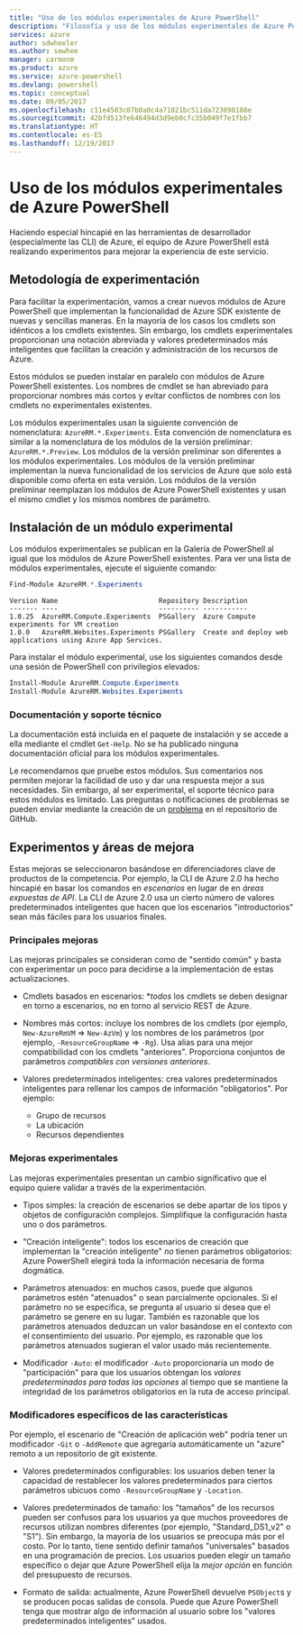 ```yaml
---
title: "Uso de los módulos experimentales de Azure PowerShell"
description: "Filosofía y uso de los módulos experimentales de Azure PowerShell."
services: azure
author: sdwheeler
ms.author: sewhee
manager: carmonm
ms.product: azure
ms.service: azure-powershell
ms.devlang: powershell
ms.topic: conceptual
ms.date: 09/05/2017
ms.openlocfilehash: c11e4503c07b0a0c4a71021bc511da723098188e
ms.sourcegitcommit: 42bfd513fe646494d3d9eb0cfc35b049f7e1fbb7
ms.translationtype: HT
ms.contentlocale: es-ES
ms.lasthandoff: 12/19/2017
---
```

# <a name="using-experimental-azure-powershell-modules"></a>Uso de los módulos experimentales de Azure PowerShell

Haciendo especial hincapié en las herramientas de desarrollador (especialmente las CLI) de Azure, el equipo de Azure PowerShell está realizando experimentos para mejorar la experiencia de este servicio.

## <a name="experimentation-methodology"></a>Metodología de experimentación

Para facilitar la experimentación, vamos a crear nuevos módulos de Azure PowerShell que implementan la funcionalidad de Azure SDK existente de nuevas y sencillas maneras. En la mayoría de los casos los cmdlets son idénticos a los cmdlets existentes. Sin embargo, los cmdlets experimentales proporcionan una notación abreviada y valores predeterminados más inteligentes que facilitan la creación y administración de los recursos de Azure.

Estos módulos se pueden instalar en paralelo con módulos de Azure PowerShell existentes. Los nombres de cmdlet se han abreviado para proporcionar nombres más cortos y evitar conflictos de nombres con los cmdlets no experimentales existentes.

Los módulos experimentales usan la siguiente convención de nomenclatura: `AzureRM.*.Experiments`. Esta convención de nomenclatura es similar a la nomenclatura de los módulos de la versión preliminar: `AzureRM.*.Preview`. Los módulos de la versión preliminar son diferentes a los módulos experimentales. Los módulos de la versión preliminar implementan la nueva funcionalidad de los servicios de Azure que solo está disponible como oferta en esta versión. Los módulos de la versión preliminar reemplazan los módulos de Azure PowerShell existentes y usan el mismo cmdlet y los mismos nombres de parámetro.

## <a name="how-to-install-an-experimental-module"></a>Instalación de un módulo experimental

Los módulos experimentales se publican en la Galería de PowerShell al igual que los módulos de Azure PowerShell existentes. Para ver una lista de módulos experimentales, ejecute el siguiente comando:

```powershell
Find-Module AzureRM.*.Experiments
```

```Output
Version Name                         Repository Description
------- ----                         ---------- -----------
1.0.25  AzureRM.Compute.Experiments  PSGallery  Azure Compute experiments for VM creation
1.0.0   AzureRM.Websites.Experiments PSGallery  Create and deploy web applications using Azure App Services.
```

Para instalar el módulo experimental, use los siguientes comandos desde una sesión de PowerShell con privilegios elevados:

```powershell
Install-Module AzureRM.Compute.Experiments
Install-Module AzureRM.Websites.Experiments
```

### <a name="documentation-and-support"></a>Documentación y soporte técnico

La documentación está incluida en el paquete de instalación y se accede a ella mediante el cmdlet `Get-Help`. No se ha publicado ninguna documentación oficial para los módulos experimentales.

Le recomendamos que pruebe estos módulos. Sus comentarios nos permiten mejorar la facilidad de uso y dar una respuesta mejor a sus necesidades. Sin embargo, al ser experimental, el soporte técnico para estos módulos es limitado. Las preguntas o notificaciones de problemas se pueden enviar mediante la creación de un [problema](https://github.com/Azure/azure-powershell/issues) en el repositorio de GitHub.

## <a name="experiments-and-areas-of-improvement"></a>Experimentos y áreas de mejora

Estas mejoras se seleccionaron basándose en diferenciadores clave de productos de la competencia. Por ejemplo, la CLI de Azure 2.0 ha hecho hincapié en basar los comandos en _escenarios_ en lugar de en _áreas expuestas de API_.
La CLI de Azure 2.0 usa un cierto número de valores predeterminados inteligentes que hacen que los escenarios "introductorios" sean más fáciles para los usuarios finales.

### <a name="core-improvements"></a>Principales mejoras

Las mejoras principales se consideran como de "sentido común" y basta con experimentar un poco para decidirse a la implementación de estas actualizaciones.

- Cmdlets basados en escenarios: **todos* los cmdlets se deben designar en torno a escenarios, no en torno al servicio REST de Azure.

- Nombres más cortos: incluye los nombres de los cmdlets (por ejemplo, `New-AzureRmVM` => `New-AzVm`) y los nombres de los parámetros (por ejemplo, `-ResourceGroupName` => `-Rg`). Usa alias para una mejor compatibilidad con los cmdlets "anteriores". Proporciona conjuntos de parámetros _compatibles con versiones anteriores_.

- Valores predeterminados inteligentes: crea valores predeterminados inteligentes para rellenar los campos de información "obligatorios". Por ejemplo: 
  - Grupo de recursos
  - La ubicación
  - Recursos dependientes

### <a name="experimental-improvements"></a>Mejoras experimentales

Las mejoras experimentales presentan un cambio significativo que el equipo quiere validar a través de la experimentación.

- Tipos simples: la creación de escenarios se debe apartar de los tipos y objetos de configuración complejos. Simplifique la configuración hasta uno o dos parámetros.

- "Creación inteligente": todos los escenarios de creación que implementan la "creación inteligente" _no_ tienen parámetros obligatorios: Azure PowerShell elegirá toda la información necesaria de forma dogmática.

- Parámetros atenuados: en muchos casos, puede que algunos parámetros estén "atenuados" o sean parcialmente opcionales. Si el parámetro no se especifica, se pregunta al usuario si desea que el parámetro se genere en su lugar. También es razonable que los parámetros atenuados deduzcan un valor basándose en el contexto con el consentimiento del usuario.
  Por ejemplo, es razonable que los parámetros atenuados sugieran el valor usado más recientemente.

- Modificador `-Auto`: el modificador `-Auto` proporcionaría un modo de "participación" para que los usuarios obtengan los _valores predeterminados para todas las opciones_ al tiempo que se mantiene la integridad de los parámetros obligatorios en la ruta de acceso principal.

### <a name="feature-specific-switches"></a>Modificadores específicos de las características

Por ejemplo, el escenario de "Creación de aplicación web" podría tener un modificador `-Git` o `-AddRemote` que agregaría automáticamente un "azure" remoto a un repositorio de git existente.

- Valores predeterminados configurables: los usuarios deben tener la capacidad de restablecer los valores predeterminados para ciertos parámetros ubicuos como `-ResourceGroupName` y `-Location`.

- Valores predeterminados de tamaño: los "tamaños" de los recursos pueden ser confusos para los usuarios ya que muchos proveedores de recursos utilizan nombres diferentes (por ejemplo, "Standard\_DS1\_v2" o "S1"). Sin embargo, la mayoría de los usuarios se preocupa más por el costo. Por lo tanto, tiene sentido definir tamaños "universales" basados en una programación de precios. Los usuarios pueden elegir un tamaño específico o dejar que Azure PowerShell elija la _mejor opción_ en función del presupuesto de recursos.

- Formato de salida: actualmente, Azure PowerShell devuelve `PSObject`s y se producen pocas salidas de consola. Puede que Azure PowerShell tenga que mostrar algo de información al usuario sobre los "valores predeterminados inteligentes" usados.
